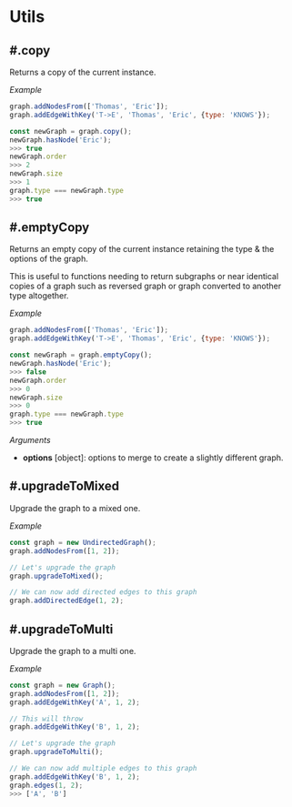 # Utils

## #.copy

Returns a copy of the current instance.

*Example*

```js
graph.addNodesFrom(['Thomas', 'Eric']);
graph.addEdgeWithKey('T->E', 'Thomas', 'Eric', {type: 'KNOWS'});

const newGraph = graph.copy();
newGraph.hasNode('Eric');
>>> true
newGraph.order
>>> 2
newGraph.size
>>> 1
graph.type === newGraph.type
>>> true
```

## #.emptyCopy

Returns an empty copy of the current instance retaining the type & the options of the graph.

This is useful to functions needing to return subgraphs or near identical copies of a graph such as reversed graph or graph converted to another type altogether.

*Example*

```js
graph.addNodesFrom(['Thomas', 'Eric']);
graph.addEdgeWithKey('T->E', 'Thomas', 'Eric', {type: 'KNOWS'});

const newGraph = graph.emptyCopy();
newGraph.hasNode('Eric');
>>> false
newGraph.order
>>> 0
newGraph.size
>>> 0
graph.type === newGraph.type
>>> true
```

*Arguments*

* **options** <span class="code">[object]</span>: options to merge to create a slightly different graph.

## #.upgradeToMixed

Upgrade the graph to a mixed one.

*Example*

```js
const graph = new UndirectedGraph();
graph.addNodesFrom([1, 2]);

// Let's upgrade the graph
graph.upgradeToMixed();

// We can now add directed edges to this graph
graph.addDirectedEdge(1, 2);
```

## #.upgradeToMulti

Upgrade the graph to a multi one.

*Example*

```js
const graph = new Graph();
graph.addNodesFrom([1, 2]);
graph.addEdgeWithKey('A', 1, 2);

// This will throw
graph.addEdgeWithKey('B', 1, 2);

// Let's upgrade the graph
graph.upgradeToMulti();

// We can now add multiple edges to this graph
graph.addEdgeWithKey('B', 1, 2);
graph.edges(1, 2);
>>> ['A', 'B']
```

